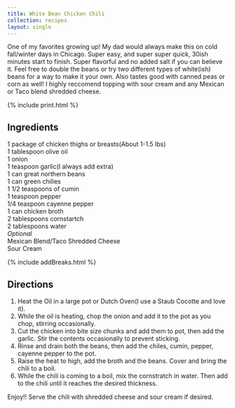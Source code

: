 ```yaml
---
title: White Bean Chicken Chili
collection: recipes
layout: single
---
```


One of my favorites growing up!  My dad would always make this on cold fall/winter days in Chicago.  Super easy, and super super quick, 30ish minutes start to finish.  Super flavorful and no added salt if you can believe it.  Feel free to double the beans or try two different types of white(ish) beans for a way to make it your own.  Also tastes good with canned peas or corn as well!  I highly reccomend topping with sour cream and any Mexican or Taco blend shredded cheese.

{% include print.html %}

## Ingredients
1 package of chicken thighs or breasts(About 1-1.5 lbs)  
1 tablespoon olive oil  
1 onion  
1 teaspoon garlic(I always add extra)  
1 can great northern beans  
1 can green chilies  
1 1/2 teaspoons of cumin  
1 teaspoon pepper  
1/4 teaspoon cayenne pepper  
1 can chicken broth  
2 tablespoons cornstartch  
2 tablespoons water  
*Optional*  
Mexican Blend/Taco Shredded Cheese  
Sour Cream  

{% include addBreaks.html %}

## Directions 

1. Heat the Oil in a large pot or Dutch Oven(I use a Staub Cocotte and love it).  
2. While the oil is heating, chop the onion and add it to the pot as you chop, stirring occasionally.   
3. Cut the chicken into bite size chunks and add them to pot, then add the garlic.  Stir the contents occasionally to prevent sticking.  
4. Rinse and drain both the beans, then add the chiles, cumin,  pepper, cayenne pepper to the pot.
5. Raise the heat to high, add the broth and the beans.  Cover and bring the chili to a boil.
6. While the chili is coming to a boil, mix the cornstratch in water. Then add to the chili until it reaches the desired thickness.

Enjoy!! Serve the chili with shredded cheese and sour cream if desired.  